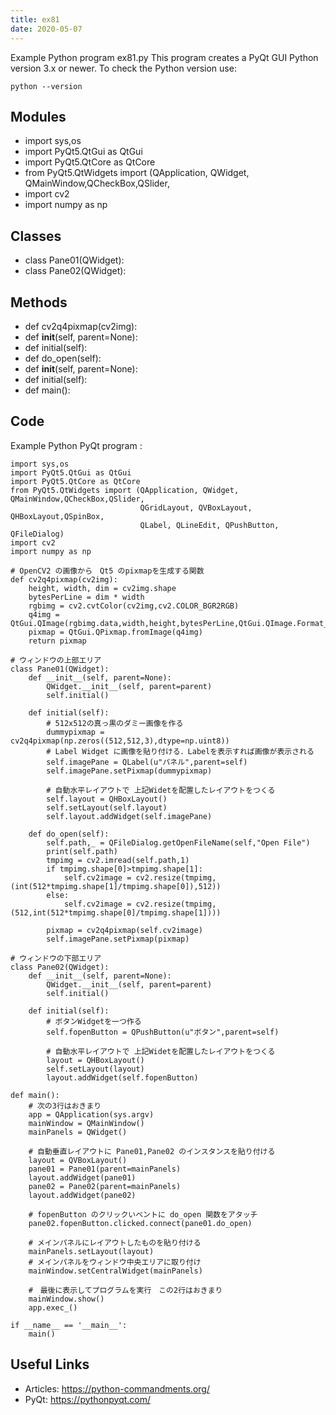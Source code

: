 ```yaml
---
title: ex81
date: 2020-05-07
---
```

Example Python program ex81.py
This program creates a PyQt GUI
Python version 3.x or newer.
To check the Python version use:

    python --version

## Modules

* import sys,os
* import PyQt5.QtGui as QtGui
* import PyQt5.QtCore as QtCore
* from PyQt5.QtWidgets import (QApplication, QWidget, QMainWindow,QCheckBox,QSlider,
* import cv2
* import numpy as np

## Classes

* class Pane01(QWidget):
* class Pane02(QWidget):

## Methods

* def cv2q4pixmap(cv2img):
* def __init__(self, parent=None):
* def initial(self):
* def do_open(self):
* def __init__(self, parent=None):
* def initial(self):
* def main():

## Code

Example Python PyQt program :

    import sys,os
    import PyQt5.QtGui as QtGui
    import PyQt5.QtCore as QtCore
    from PyQt5.QtWidgets import (QApplication, QWidget, QMainWindow,QCheckBox,QSlider,
                                 QGridLayout, QVBoxLayout, QHBoxLayout,QSpinBox,
                                 QLabel, QLineEdit, QPushButton, QFileDialog)
    import cv2
    import numpy as np
    
    # OpenCV2 の画像から　Qt5 のpixmapを生成する関数
    def cv2q4pixmap(cv2img):
        height, width, dim = cv2img.shape
        bytesPerLine = dim * width
        rgbimg = cv2.cvtColor(cv2img,cv2.COLOR_BGR2RGB)
        q4img = QtGui.QImage(rgbimg.data,width,height,bytesPerLine,QtGui.QImage.Format_RGB888)
        pixmap = QtGui.QPixmap.fromImage(q4img)
        return pixmap
    
    # ウィンドウの上部エリア
    class Pane01(QWidget):
        def __init__(self, parent=None):
            QWidget.__init__(self, parent=parent)
            self.initial()
    
        def initial(self):
            # 512x512の真っ黒のダミー画像を作る
            dummypixmap = cv2q4pixmap(np.zeros((512,512,3),dtype=np.uint8))
            # Label Widget に画像を貼り付ける．Labelを表示すれば画像が表示される
            self.imagePane = QLabel(u"パネル",parent=self)
            self.imagePane.setPixmap(dummypixmap)
    
            # 自動水平レイアウトで 上記Widetを配置したレイアウトをつくる
            self.layout = QHBoxLayout()
            self.setLayout(self.layout)
            self.layout.addWidget(self.imagePane)
    
        def do_open(self):
            self.path,_ = QFileDialog.getOpenFileName(self,"Open File")
            print(self.path)
            tmpimg = cv2.imread(self.path,1)
            if tmpimg.shape[0]>tmpimg.shape[1]:
                self.cv2image = cv2.resize(tmpimg,(int(512*tmpimg.shape[1]/tmpimg.shape[0]),512))
            else:
                self.cv2image = cv2.resize(tmpimg,(512,int(512*tmpimg.shape[0]/tmpimg.shape[1])))
    
            pixmap = cv2q4pixmap(self.cv2image)
            self.imagePane.setPixmap(pixmap)
    
    # ウィンドウの下部エリア
    class Pane02(QWidget):
        def __init__(self, parent=None):
            QWidget.__init__(self, parent=parent)
            self.initial()
    
        def initial(self):
            # ボタンWidgetを一つ作る
            self.fopenButton = QPushButton(u"ボタン",parent=self)
    
            # 自動水平レイアウトで 上記Widetを配置したレイアウトをつくる
            layout = QHBoxLayout()
            self.setLayout(layout)
            layout.addWidget(self.fopenButton)
    
    def main():
        # 次の3行はおきまり
        app = QApplication(sys.argv)
        mainWindow = QMainWindow()
        mainPanels = QWidget()
    
        # 自動垂直レイアウトに Pane01,Pane02 のインスタンスを貼り付ける
        layout = QVBoxLayout()
        pane01 = Pane01(parent=mainPanels)
        layout.addWidget(pane01)
        pane02 = Pane02(parent=mainPanels)
        layout.addWidget(pane02)
    
        # fopenButton のクリックいベントに do_open 関数をアタッチ
        pane02.fopenButton.clicked.connect(pane01.do_open)
    
        # メインパネルにレイアウトしたものを貼り付ける
        mainPanels.setLayout(layout)
        # メインパネルをウィンドウ中央エリアに取り付け
        mainWindow.setCentralWidget(mainPanels)
    
        #　最後に表示してプログラムを実行　この2行はおきまり
        mainWindow.show()
        app.exec_()
    
    if __name__ == '__main__':
        main()
    

## Useful Links

- Articles: https://python-commandments.org/
- PyQt: https://pythonpyqt.com/
